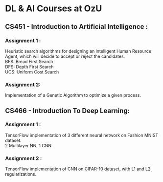 # DL & AI Courses at OzU
## CS451 - Introduction to Artificial Intelligence	:
  ### Assignment 1 :
  Heuristic search algorithms for designing an intelligent Human Resource Agent,
  which will decide to accept or reject the candidates.<br />
  BFS: Bread First Search <br />
  DFS: Depth First Search <br />
  UCS: Uniform Cost Search <br />
 ### Assignment 2: 
 Implementation of a Genetic Algorithm to optimize a given process.

## CS466 - Introduction To Deep Learning: 
   ### Assignment 1 : 
   TensorFlow implementation of 3 different neural network on Fashion MNIST dataset. <br />
   2 Multilayer NN, 1 CNN <br />
  ### Assignment 2 : 
  TensorFlow implementation of CNN on CIFAR-10 dataset, with L1 and L2 regularizations.
